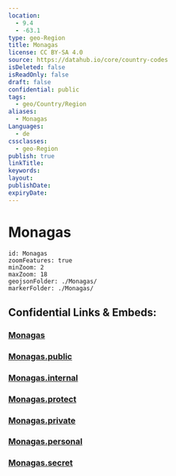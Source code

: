 ```yaml
---
location:
  - 9.4
  - -63.1
type: geo-Region
title: Monagas
license: CC BY-SA 4.0
source: https://datahub.io/core/country-codes
isDeleted: false
isReadOnly: false
draft: false
confidential: public
tags:
  - geo/Country/Region
aliases:
  - Monagas
Languages:
  - de
cssclasses:
  - geo-Region
publish: true
linkTitle:
keywords:
layout:
publishDate:
expiryDate:
---
```


# Monagas

```leaflet
id: Monagas
zoomFeatures: true 
minZoom: 2 
maxZoom: 18
geojsonFolder: ./Monagas/
markerFolder: ./Monagas/
```


## Confidential Links & Embeds: 

### [Monagas](/_Standards/Earth/Continent/America~South/Venezuela/States~Venezuela/Monagas.md) 

### [Monagas.public](/_public/Earth/Continent/America~South/Venezuela/States~Venezuela/Monagas.public.md) 

### [Monagas.internal](/_internal/Earth/Continent/America~South/Venezuela/States~Venezuela/Monagas.internal.md) 

### [Monagas.protect](/_protect/Earth/Continent/America~South/Venezuela/States~Venezuela/Monagas.protect.md) 

### [Monagas.private](/_private/Earth/Continent/America~South/Venezuela/States~Venezuela/Monagas.private.md) 

### [Monagas.personal](/_personal/Earth/Continent/America~South/Venezuela/States~Venezuela/Monagas.personal.md) 

### [Monagas.secret](/_secret/Earth/Continent/America~South/Venezuela/States~Venezuela/Monagas.secret.md)

